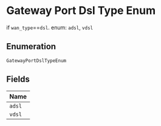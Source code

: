 
# Gateway Port Dsl Type Enum

if `wan_type`==`dsl`. enum: `adsl`, `vdsl`

## Enumeration

`GatewayPortDslTypeEnum`

## Fields

| Name |
|  --- |
| `adsl` |
| `vdsl` |

